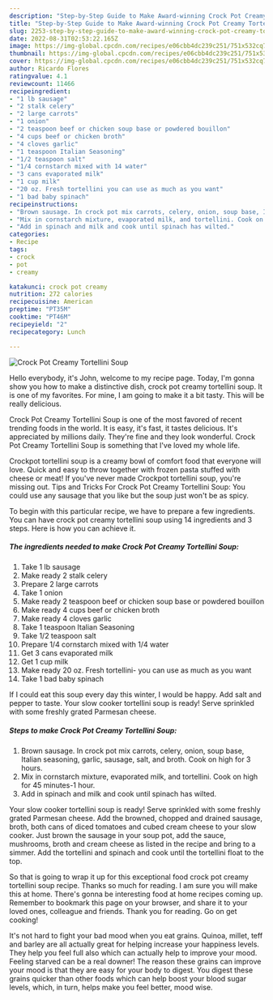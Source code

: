 ```yaml
---
description: "Step-by-Step Guide to Make Award-winning Crock Pot Creamy Tortellini Soup"
title: "Step-by-Step Guide to Make Award-winning Crock Pot Creamy Tortellini Soup"
slug: 2253-step-by-step-guide-to-make-award-winning-crock-pot-creamy-tortellini-soup
date: 2022-08-31T02:53:22.165Z
image: https://img-global.cpcdn.com/recipes/e06cbb4dc239c251/751x532cq70/crock-pot-creamy-tortellini-soup-recipe-main-photo.jpg
thumbnail: https://img-global.cpcdn.com/recipes/e06cbb4dc239c251/751x532cq70/crock-pot-creamy-tortellini-soup-recipe-main-photo.jpg
cover: https://img-global.cpcdn.com/recipes/e06cbb4dc239c251/751x532cq70/crock-pot-creamy-tortellini-soup-recipe-main-photo.jpg
author: Ricardo Flores
ratingvalue: 4.1
reviewcount: 11466
recipeingredient:
- "1 lb sausage"
- "2 stalk celery"
- "2 large carrots"
- "1 onion"
- "2 teaspoon beef or chicken soup base or powdered bouillon"
- "4 cups beef or chicken broth"
- "4 cloves garlic"
- "1 teaspoon Italian Seasoning"
- "1/2 teaspoon salt"
- "1/4 cornstarch mixed with 14 water"
- "3 cans evaporated milk"
- "1 cup milk"
- "20 oz. Fresh tortellini you can use as much as you want"
- "1 bad baby spinach"
recipeinstructions:
- "Brown sausage. In crock pot mix carrots, celery, onion, soup base, Italian seasoning, garlic, sausage, salt, and broth. Cook on high for 3 hours."
- "Mix in cornstarch mixture, evaporated milk, and tortellini. Cook on high for 45 minutes-1 hour."
- "Add in spinach and milk and cook until spinach has wilted."
categories:
- Recipe
tags:
- crock
- pot
- creamy

katakunci: crock pot creamy 
nutrition: 272 calories
recipecuisine: American
preptime: "PT35M"
cooktime: "PT46M"
recipeyield: "2"
recipecategory: Lunch

---
```



![Crock Pot Creamy Tortellini Soup](https://img-global.cpcdn.com/recipes/e06cbb4dc239c251/751x532cq70/crock-pot-creamy-tortellini-soup-recipe-main-photo.jpg)

Hello everybody, it's John, welcome to my recipe page. Today, I'm gonna show you how to make a distinctive dish, crock pot creamy tortellini soup. It is one of my favorites. For mine, I am going to make it a bit tasty. This will be really delicious.

Crock Pot Creamy Tortellini Soup is one of the most favored of recent trending foods in the world. It is easy, it's fast, it tastes delicious. It's appreciated by millions daily. They're fine and they look wonderful. Crock Pot Creamy Tortellini Soup is something that I've loved my whole life.

Crockpot tortellini soup is a creamy bowl of comfort food that everyone will love. Quick and easy to throw together with frozen pasta stuffed with cheese or meat! If you&#39;ve never made Crockpot tortellini soup, you&#39;re missing out. Tips and Tricks For Crock Pot Creamy Tortellini Soup: You could use any sausage that you like but the soup just won&#39;t be as spicy.


To begin with this particular recipe, we have to prepare a few ingredients. You can have crock pot creamy tortellini soup using 14 ingredients and 3 steps. Here is how you can achieve it.

<!--inarticleads1-->

##### The ingredients needed to make Crock Pot Creamy Tortellini Soup:

1. Take 1 lb sausage
1. Make ready 2 stalk celery
1. Prepare 2 large carrots
1. Take 1 onion
1. Make ready 2 teaspoon beef or chicken soup base or powdered bouillon
1. Make ready 4 cups beef or chicken broth
1. Make ready 4 cloves garlic
1. Take 1 teaspoon Italian Seasoning
1. Take 1/2 teaspoon salt
1. Prepare 1/4 cornstarch mixed with 1/4 water
1. Get 3 cans evaporated milk
1. Get 1 cup milk
1. Make ready 20 oz. Fresh tortellini- you can use as much as you want
1. Take 1 bad baby spinach


If I could eat this soup every day this winter, I would be happy. Add salt and pepper to taste. Your slow cooker tortellini soup is ready! Serve sprinkled with some freshly grated Parmesan cheese. 

<!--inarticleads2-->

##### Steps to make Crock Pot Creamy Tortellini Soup:

1. Brown sausage. In crock pot mix carrots, celery, onion, soup base, Italian seasoning, garlic, sausage, salt, and broth. Cook on high for 3 hours.
1. Mix in cornstarch mixture, evaporated milk, and tortellini. Cook on high for 45 minutes-1 hour.
1. Add in spinach and milk and cook until spinach has wilted.


Your slow cooker tortellini soup is ready! Serve sprinkled with some freshly grated Parmesan cheese. Add the browned, chopped and drained sausage, broth, both cans of diced tomatoes and cubed cream cheese to your slow cooker. Just brown the sausage in your soup pot, add the sauce, mushrooms, broth and cream cheese as listed in the recipe and bring to a simmer. Add the tortellini and spinach and cook until the tortellini float to the top. 

So that is going to wrap it up for this exceptional food crock pot creamy tortellini soup recipe. Thanks so much for reading. I am sure you will make this at home. There's gonna be interesting food at home recipes coming up. Remember to bookmark this page on your browser, and share it to your loved ones, colleague and friends. Thank you for reading. Go on get cooking!

It's not hard to fight your bad mood when you eat grains. Quinoa, millet, teff and barley are all actually great for helping increase your happiness levels. They help you feel full also which can actually help to improve your mood. Feeling starved can be a real downer! The reason these grains can improve your mood is that they are easy for your body to digest. You digest these grains quicker than other foods which can help boost your blood sugar levels, which, in turn, helps make you feel better, mood wise.
